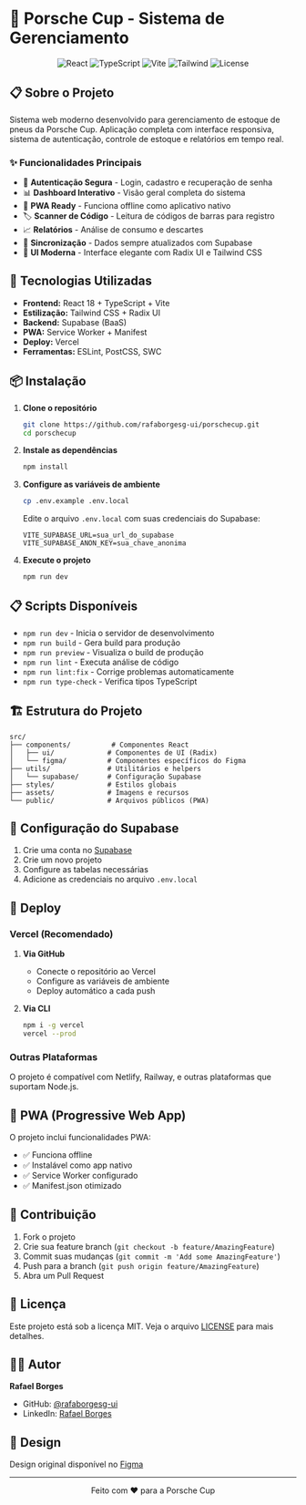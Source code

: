
# 🏁 Porsche Cup - Sistema de Gerenciamento

<div align="center">
  <img src="https://img.shields.io/badge/React-18.3.1-blue.svg" alt="React" />
  <img src="https://img.shields.io/badge/TypeScript-5.4.0-blue.svg" alt="TypeScript" />
  <img src="https://img.shields.io/badge/Vite-6.3.5-purple.svg" alt="Vite" />
  <img src="https://img.shields.io/badge/Tailwind-3.4.3-cyan.svg" alt="Tailwind" />
  <img src="https://img.shields.io/badge/License-MIT-green.svg" alt="License" />
</div>

## 📋 Sobre o Projeto

Sistema web moderno desenvolvido para gerenciamento de estoque de pneus da Porsche Cup. Aplicação completa com interface responsiva, sistema de autenticação, controle de estoque e relatórios em tempo real.

### ✨ Funcionalidades Principais

- 🔐 **Autenticação Segura** - Login, cadastro e recuperação de senha
- 📊 **Dashboard Interativo** - Visão geral completa do sistema
- 📱 **PWA Ready** - Funciona offline como aplicativo nativo
- 🏷️ **Scanner de Código** - Leitura de códigos de barras para registro
- 📈 **Relatórios** - Análise de consumo e descartes
- 🔄 **Sincronização** - Dados sempre atualizados com Supabase
- 🎨 **UI Moderna** - Interface elegante com Radix UI e Tailwind CSS

## 🚀 Tecnologias Utilizadas

- **Frontend:** React 18 + TypeScript + Vite
- **Estilização:** Tailwind CSS + Radix UI
- **Backend:** Supabase (BaaS)
- **PWA:** Service Worker + Manifest
- **Deploy:** Vercel
- **Ferramentas:** ESLint, PostCSS, SWC

## 📦 Instalação

1. **Clone o repositório**
   ```bash
   git clone https://github.com/rafaborgesg-ui/porschecup.git
   cd porschecup
   ```

2. **Instale as dependências**
   ```bash
   npm install
   ```

3. **Configure as variáveis de ambiente**
   ```bash
   cp .env.example .env.local
   ```
   
   Edite o arquivo `.env.local` com suas credenciais do Supabase:
   ```env
   VITE_SUPABASE_URL=sua_url_do_supabase
   VITE_SUPABASE_ANON_KEY=sua_chave_anonima
   ```

4. **Execute o projeto**
   ```bash
   npm run dev
   ```

## 📋 Scripts Disponíveis

- `npm run dev` - Inicia o servidor de desenvolvimento
- `npm run build` - Gera build para produção
- `npm run preview` - Visualiza o build de produção
- `npm run lint` - Executa análise de código
- `npm run lint:fix` - Corrige problemas automaticamente
- `npm run type-check` - Verifica tipos TypeScript

## 🏗️ Estrutura do Projeto

```
src/
├── components/          # Componentes React
│   ├── ui/             # Componentes de UI (Radix)
│   └── figma/          # Componentes específicos do Figma
├── utils/              # Utilitários e helpers
│   └── supabase/       # Configuração Supabase
├── styles/             # Estilos globais
├── assets/             # Imagens e recursos
└── public/             # Arquivos públicos (PWA)
```

## 🔧 Configuração do Supabase

1. Crie uma conta no [Supabase](https://supabase.com)
2. Crie um novo projeto
3. Configure as tabelas necessárias
4. Adicione as credenciais no arquivo `.env.local`

## 🚀 Deploy

### Vercel (Recomendado)

1. **Via GitHub**
   - Conecte o repositório ao Vercel
   - Configure as variáveis de ambiente
   - Deploy automático a cada push

2. **Via CLI**
   ```bash
   npm i -g vercel
   vercel --prod
   ```

### Outras Plataformas

O projeto é compatível com Netlify, Railway, e outras plataformas que suportam Node.js.

## 📱 PWA (Progressive Web App)

O projeto inclui funcionalidades PWA:
- ✅ Funciona offline
- ✅ Instalável como app nativo
- ✅ Service Worker configurado
- ✅ Manifest.json otimizado

## 🤝 Contribuição

1. Fork o projeto
2. Crie sua feature branch (`git checkout -b feature/AmazingFeature`)
3. Commit suas mudanças (`git commit -m 'Add some AmazingFeature'`)
4. Push para a branch (`git push origin feature/AmazingFeature`)
5. Abra um Pull Request

## 📄 Licença

Este projeto está sob a licença MIT. Veja o arquivo [LICENSE](LICENSE) para mais detalhes.

## 👨‍💻 Autor

**Rafael Borges**
- GitHub: [@rafaborgesg-ui](https://github.com/rafaborgesg-ui)
- LinkedIn: [Rafael Borges](https://linkedin.com/in/rafael-borges)

## 🎨 Design

Design original disponível no [Figma](https://www.figma.com/design/1gXPOBwAysRvWk6EAkqkpQ/Porsche-Cup)

---

<div align="center">
  <p>Feito com ❤️ para a Porsche Cup</p>
</div>  